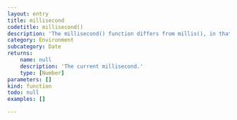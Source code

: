 ```yaml
---
layout: entry
title: millisecond
codetitle: millisecond()
description: 'The millisecond() function differs from millis(), in that it returns the exact millisecond (thousandths of a second) of the current time.'
category: Environment
subcategory: Date
returns:
    name: null
    description: 'The current millisecond.'
    type: [Number]
parameters: []
kind: function
todo: null
examples: []

---
```

